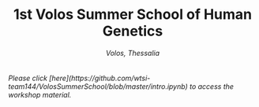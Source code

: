 <div align="center">
<h1>1st Volos Summer School of Human Genetics</h1>
<i>Volos, Thessalia<i>
</div>
<br>
<br>
Please click [here](https://github.com/wtsi-team144/VolosSummerSchool/blob/master/intro.ipynb) to access the workshop material.
